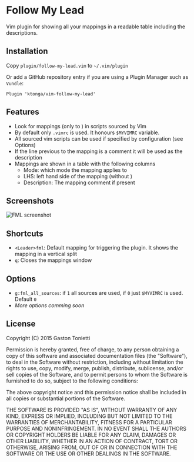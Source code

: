 Follow My Lead
==============
Vim plugin for showing all your <Leader> mappings in a readable table including the descriptions.

Installation
------------
Copy `plugin/follow-my-lead.vim` to `~/.vim/plugin`

Or add a GitHub repository entry if you are using a Plugin Manager such as `Vundle`:

```vim
Plugin 'ktonga/vim-follow-my-lead'
```

Features
--------
* Look for mappings (only to <Leader>) in scripts sourced by Vim
* By default only `.vimrc` is used. It honours `$MYVIMRC` variable.
* All sourced vim scripts can be used if specified by configuration (see Options)
* If the line previous to the mapping is a comment it will be used as the description
* Mappings are shown in a table with the following columns
  * Mode: which mode the mapping applies to
  * LHS: left hand side of the mapping (without <Leader>)
  * Description: The mapping comment if present

Screenshots
-----------
![FML screenshot](http://drive.google.com/uc?export=download&id=0BxOk4ZkCuP9uUV9WbktDSV9fSG8)

Shortcuts
---------
* `<Leader>fml`: Default mapping for triggering the plugin. It shows the mapping in a vertical split
* `q`: Closes the mappings window

Options
-------
* `g:fml_all_sources`: if `1` all sources are used, if `0` just `$MYVIMRC` is used. Default `0`
* _More options comming soon_

License
-------

Copyright (C) 2015 Gaston Tonietti

Permission is hereby granted, free of charge, to any person obtaining a copy of this software and associated documentation files (the "Software"), to deal in the Software without restriction, including without limitation the rights to use, copy, modify, merge, publish, distribute, sublicense, and/or sell copies of the Software, and to permit persons to whom the Software is furnished to do so, subject to the following conditions:

The above copyright notice and this permission notice shall be included in all copies or substantial portions of the Software.

THE SOFTWARE IS PROVIDED "AS IS", WITHOUT WARRANTY OF ANY KIND, EXPRESS OR IMPLIED, INCLUDING BUT NOT LIMITED TO THE WARRANTIES OF MERCHANTABILITY, FITNESS FOR A PARTICULAR PURPOSE AND NONINFRINGEMENT. IN NO EVENT SHALL THE AUTHORS OR COPYRIGHT HOLDERS BE LIABLE FOR ANY CLAIM, DAMAGES OR OTHER LIABILITY, WHETHER IN AN ACTION OF CONTRACT, TORT OR OTHERWISE, ARISING FROM, OUT OF OR IN CONNECTION WITH THE SOFTWARE OR THE USE OR OTHER DEALINGS IN THE SOFTWARE.
